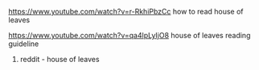 https://www.youtube.com/watch?v=r-RkhiPbzCc how
 to read house of leaves

 https://www.youtube.com/watch?v=qa4lpLyIjO8 house of leaves reading guideline
 1. reddit - house of leaves